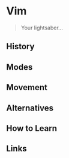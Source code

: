 # Vim

> Your lightsaber...

## History

## Modes

## Movement

## Alternatives

## How to Learn

## Links
